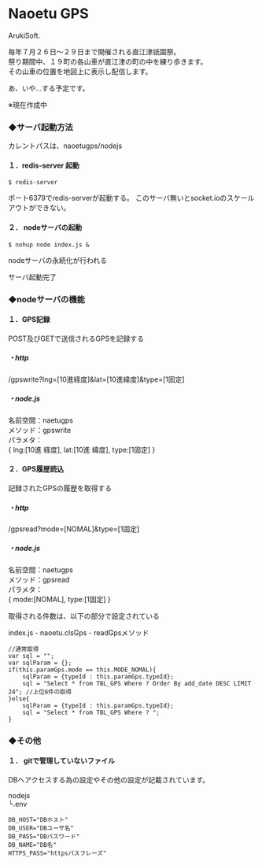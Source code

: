 # Naoetu GPS
ArukiSoft.  

毎年７月２６日～２９日まで開催される直江津祇園祭。  
祭り期間中、１９町の各山車が直江津の町の中を練り歩きます。  
その山車の位置を地図上に表示し配信します。  

あ、いや...する予定です。  

※現在作成中  

### ◆サーバ起動方法 

カレントパスは、naoetugps/nodejs

#### １．redis-server 起動 
``` 
$ redis-server
``` 
ポート6379でredis-serverが起動する。
このサーバ無いとsocket.ioのスケールアウトができない。

#### ２． nodeサーバの起動
``` 
$ nohup node index.js &
``` 
nodeサーバの永続化が行われる

サーバ起動完了

### ◆nodeサーバの機能

#### １．GPS記録
POST及びGETで送信されるGPSを記録する

##### ・http
/gpswrite?lng=[10進経度]&lat=[10進緯度]&type=[1固定]

##### ・node.js

名前空間：naetugps  
メソッド：gpswrite  
パラメタ：  
 {
   lng:[10進 経度],
   lat:[10進 緯度],
   type:[1固定]
 }

#### ２．GPS履歴読込
記録されたGPSの履歴を取得する

##### ・http
/gpsread?mode=[NOMAL]&type=[1固定]

##### ・node.js

名前空間：naetugps  
メソッド：gpsread  
パラメタ：  
 {
   mode:[NOMAL],
   type:[1固定]
 }

取得される件数は、以下の部分で設定されている

index.js - naoetu.clsGps - readGpsメソッド
```
//通常取得
var sql = "";
var sqlParam = {};
if(this.paramGps.mode == this.MODE_NOMAL){
    sqlParam = {typeId : this.paramGps.typeId};
    sql = "Select * from TBL_GPS Where ? Order By add_date DESC LIMIT 24"; //上位6件の取得
}else{
    sqlParam = {typeId : this.paramGps.typeId};
    sql = "Select * from TBL_GPS Where ? ";
}
```

### ◆その他

  
#### １． gitで管理していないファイル  
DBへアクセスする為の設定やその他の設定が記載されています。  

nodejs  
└.env  

```
DB_HOST="DBホスト"
DB_USER="DBユーザ名"
DB_PASS="DBパスワード"
DB_NAME="DB名"
HTTPS_PASS="httpsパスフレーズ"
```
